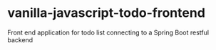 # vanilla-javascript-todo-frontend
Front end application for todo list connecting to a Spring Boot restful backend
